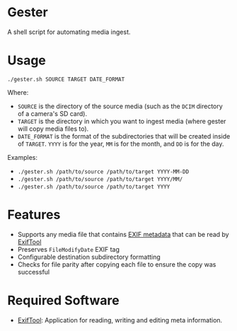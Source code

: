 # Gester

A shell script for automating media ingest.

# Usage

`./gester.sh SOURCE TARGET DATE_FORMAT`

Where:

- `SOURCE` is the directory of the source media (such as the `DCIM` directory of a camera's SD card).
- `TARGET` is the directory in which you want to ingest media (where gester will copy media files to).
- `DATE_FORMAT` is the format of the subdirectories that will be created inside of `TARGET`. `YYYY` is for the year, `MM` is for the month, and `DD` is for the day.

Examples:

- `./gester.sh /path/to/source /path/to/target YYYY-MM-DD`
- `./gester.sh /path/to/source /path/to/target YYYY/MM/`
- `./gester.sh /path/to/source /path/to/target YYYY`

# Features

- Supports any media file that contains [EXIF metadata](https://wikipedia.org/wiki/Exif) that can be read by [ExifTool](https://exiftool.org/)
- Preserves `FileModifyDate` EXIF tag
- Configurable destination subdirectory formatting
- Checks for file parity after copying each file to ensure the copy was successful

# Required Software

- [ExifTool](https://exiftool.org/): Application for reading, writing and editing meta information.
